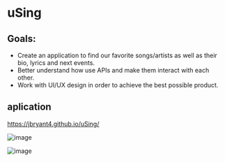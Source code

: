 # uSing

## Goals: 
* Create an application to find our favorite songs/artists as well as their bio, lyrics and next events.
* Better understand how use APIs and make them interact with each other.
* Work with UI/UX design in order to achieve the best possible product.


## aplication 

https://jbryant4.github.io/uSing/

![image](https://user-images.githubusercontent.com/79550591/116647865-774d2180-a930-11eb-9ce5-aac916e8ef89.png)

![image](https://user-images.githubusercontent.com/79550591/116647877-816f2000-a930-11eb-8bd4-75e67a2790e7.png)


